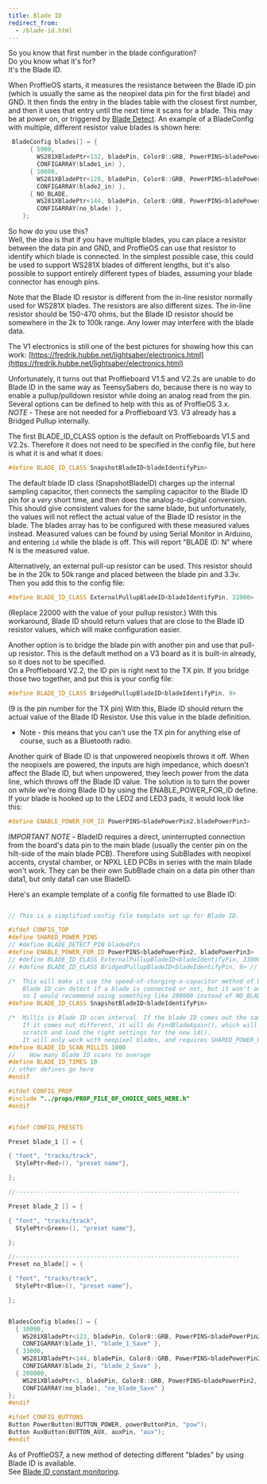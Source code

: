 ```yaml
---
title: Blade ID
redirect_from:
  - /blade-id.html
---
```

So you know that first number in the blade configuration?  
Do you know what it's for?  
It's the Blade ID.

When ProffieOS starts, it measures the resistance between the Blade ID pin (which is usually the same as the neopixel data pin for the first blade) and GND. It then finds the entry in the blades table with the closest first number, and then it uses that entry until the next time it scans for a blade. This may be at power on, or triggered by [Blade Detect](blade-detect.html).
An example of a BladeConfig with multiple, different resistor value blades is shown here:
```cpp
 BladeConfig blades[] = {
      { 5000,
        WS281XBladePtr<132, bladePin, Color8::GRB, PowerPINS<bladePowerPin2, bladePowerPin3> >(),
        CONFIGARRAY(blade1_in) },
      { 10000,
        WS281XBladePtr<128, bladePin, Color8::GRB, PowerPINS<bladePowerPin2, bladePowerPin3> >(),
        CONFIGARRAY(blade2_in) },
      { NO_BLADE,
        WS281XBladePtr<144, bladePin, Color8::GRB, PowerPINS<bladePowerPin2, bladePowerPin3> >(),
        CONFIGARRAY(no_blade) },
    };
```
 
So how do you use this?  
Well, the idea is that if you have multiple blades, you can place a resistor between the data pin and GND, and ProffieOS can use that resistor to identify which blade is connected. In the simplest possible case, this could be used to support WS281X blades of different lengths, but it's also possible to support entirely different types of blades, assuming your blade connector has enough pins.

Note that the Blade ID resistor is different from the in-line resistor normally used for WS281X blades. The resistors are also different sizes. The in-line resistor should be 150-470 ohms, but the Blade ID resistor should be somewhere in the 2k to 100k range. Any lower may interfere with the blade data.

The V1 electronics is still one of the best pictures for showing how this can work: [https://fredrik.hubbe.net/lightsaber/electronics.html](https://fredrik.hubbe.net/lightsaber/electronics.html)

Unfortunately, it turns out that Proffieboard V1.5 and V2.2s are unable to do Blade ID in the same way as TeensySabers do, because there is no way to enable a pullup/pulldown resistor while doing an analog read from the pin. Several options can be defined to help with this as of ProffieOS 3.x.  
*NOTE* - These are not needed for a Proffieboard V3. V3 already has a Bridged Pullup internally.  

The first BLADE_ID_CLASS option is the default on Proffieboards V1.5 and V2.2s. Therefore it does not need to be specified in the config file, but here is what it is and what it does:

```cpp
#define BLADE_ID_CLASS SnapshotBladeID<bladeIdentifyPin> 
```

The default blade ID class (SnapshotBladeID) charges up the internal sampling capacitor, then connects the sampling capacitor to the Blade ID pin for a *very* short time, and then does the analog-to-digital conversion. This should give consistent values for the same blade, but unfortunately, the values will not reflect the actual value of the Blade ID resistor in the blade. The blades array has to be configured with these measured values instead. Measured values can be found by using Serial Monitor in Arduino, and entering `id` while the blade is off. This will report "BLADE ID: N" where N is the measured value.

Alternatively, an external pull-up resistor can be used. This resistor should be in the 20k to 50k range and placed between the blade pin and 3.3v. Then you add this to the config file:

```cpp
#define BLADE_ID_CLASS ExternalPullupBladeID<bladeIdentifyPin, 22000>
```

(Replace 22000 with the value of your pullup resistor.) With this workaround, Blade ID should return values that are close to the Blade ID resistor values, which will make configuration easier.

Another option is to bridge the blade pin with another pin and use that pull-up resistor. This is the default method on a V3 board as it is built-in already, so it does not to be specified.  
On a Proffieboard V2.2, the ID pin is right next to the TX pin. If you bridge those two together, and put this is your config file:

```cpp
#define BLADE_ID_CLASS BridgedPullupBladeID<bladeIdentifyPin, 9>
```

(9 is the pin number for the TX pin) With this, Blade ID should return the actual value of the Blade ID Resistor.  Use this value in the blade definition.
* Note - this means that you can't use the TX pin for anything else of course, such as a Bluetooth radio.

Another quirk of Blade ID is that unpowered neopixels throws it off. When the neopixels are powered, the inputs are high impedance, which doesn't affect the Blade ID, but when unpowered, they leech power from the data line, which throws off the Blade ID value. The solution is to turn the power on while we're doing Blade ID by using the ENABLE_POWER_FOR_ID define. If your blade is hooked up to the LED2 and LED3 pads, it would look like this:

```cpp
#define ENABLE_POWER_FOR_ID PowerPINS<bladePowerPin2,bladePowerPin3>
```

*IMPORTANT NOTE* - BladeID requires a direct, uninterrupted connection from the board's data pin to the main blade (usually the center pin on the hilt-side of the main blade PCB). Therefore using SubBlades with neopixel accents, crystal chamber, or NPXL LED PCBs in series with the main blade won't work. They can be their own SubBlade chain on a data pin other than data1, but only data1 can use BladeID.  

Here's an example template of a config file formatted to use Blade ID:  
```cpp

// This is a simplified config file template set up for Blade ID.

#ifdef CONFIG_TOP
#define SHARED_POWER_PINS
// #define BLADE_DETECT_PIN blade4Pin
#define ENABLE_POWER_FOR_ID PowerPINS<bladePowerPin2, bladePowerPin3>
// #define BLADE_ID_CLASS ExternalPullupBladeID<bladeIdentifyPin, 33000> // value of resistor used
// #define BLADE_ID_CLASS BridgedPullupBladeID<bladeIdentifyPin, 9> // TX pad for example

/*  This will make it use the speed-of-charging-a-capacitor method of blade ID which sometimes works without resistors.
    Blade ID can detect if a blade is connected or not, but it won't actually reach the NO_BLADE value,
    so I would recommend using something like 200000 instead of NO_BLADE. */
#define BLADE_ID_CLASS SnapshotBladeID<bladeIdentifyPin>

/*  Millis is Blade ID scan interval. If the blade ID comes out the same as before, it will do nothing.
    If it comes out different, it will do FindBladeAgain(), which will basically initialize the saber from 
    scratch and load the right settings for the new id().
    It will only work with neopixel blades, and requires SHARED_POWER_PINS to work. */
#define BLADE_ID_SCAN_MILLIS 1000
//    How many Blade ID scans to average
#define BLADE_ID_TIMES 10
// other defines go here
#endif

#ifdef CONFIG_PROP
#include "../props/PROP_FILE_OF_CHOICE_GOES_HERE.h"
#endif


#ifdef CONFIG_PRESETS

Preset blade_1 [] = {

{ "font", "tracks/track",
  StylePtr<Red>(), "preset name"},

};

//---------------------------------------------------------------

Preset blade_2 [] = {

{ "font", "tracks/track",
  StylePtr<Green>(), "preset name"},

};

//---------------------------------------------------------------
Preset no_blade[] = {

{ "font", "tracks/track",
  StylePtr<Blue>(), "preset name"},

};


BladesConfig blades[] = {
  { 10000,
    WS281XBladePtr<123, bladePin, Color8::GRB, PowerPINS<bladePowerPin2, bladePowerPin3> >(),
    CONFIGARRAY(blade_1), "blade_1_Save" },
  { 33000,
    WS281XBladePtr<144, bladePin, Color8::GRB, PowerPINS<bladePowerPin2, bladePowerPin3> >(),
    CONFIGARRAY(blade_2), "blade_2_Save" },    
  { 200000,
    WS281XBladePtr<1, bladePin, Color8::GRB, PowerPINS<bladePowerPin2, bladePowerPin3> >(),
    CONFIGARRAY(no_blade), "no_blade_Save" }
};
#endif

#ifdef CONFIG_BUTTONS
Button PowerButton(BUTTON_POWER, powerButtonPin, "pow"); 
Button AuxButton(BUTTON_AUX, auxPin, "aux");
#endif

```  

As of ProffieOS7, a new method of detecting different "blades" by using Blade ID is available.  
See [Blade ID constant monitoring](blade-id-constant-monitoring.html).
